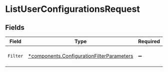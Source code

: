 # ListUserConfigurationsRequest


## Fields

| Field                                                                                                 | Type                                                                                                  | Required                                                                                              | Description                                                                                           |
| ----------------------------------------------------------------------------------------------------- | ----------------------------------------------------------------------------------------------------- | ----------------------------------------------------------------------------------------------------- | ----------------------------------------------------------------------------------------------------- |
| `Filter`                                                                                              | [*components.ConfigurationFilterParameters](../../models/components/configurationfilterparameters.md) | :heavy_minus_sign:                                                                                    | Filters a collection of configurations.                                                               |